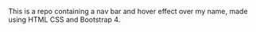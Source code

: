 This is a repo containing a nav bar and hover effect over my name, made using HTML CSS and Bootstrap 4.